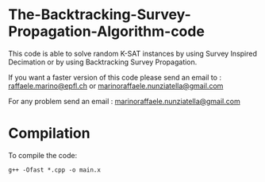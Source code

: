 # The-Backtracking-Survey-Propagation-Algorithm-code

This code is able to solve random K-SAT instances by using Survey Inspired Decimation or by using
Backtracking Survey Propagation. 

If you want a faster version of this code please send an email to : raffaele.marino@epfl.ch or marinoraffaele.nunziatella@gmail.com

For any problem send an email : marinoraffaele.nunziatella@gmail.com

# Compilation

To compile the code:
```
g++ -Ofast *.cpp -o main.x
```
